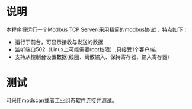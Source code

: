 # 说明

本程序将运行一个Modbus TCP Server(采用精简的modbus协议)，特点如下：

- 运行于前台，可显示接收与发送的数据
- 监听端口502（Linux上可能需要root权限）,只接受1个客户端。
- 支持从控制台设置数据(线圈、离散输入、保持寄存器、输入寄存器)

# 测试

可采用modscan或者工业组态软件连接并测试。